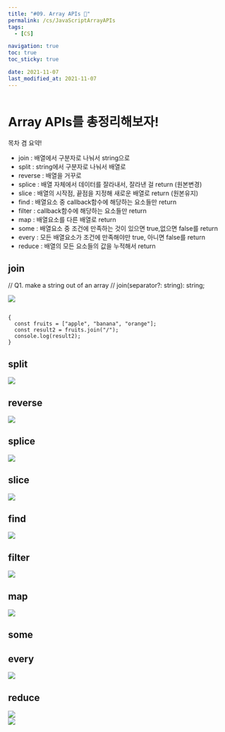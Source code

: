 ```yaml
---
title: "#09. Array APIs 🍋"
permalink: /cs/JavaScriptArrayAPIs
tags:
  - [CS]

navigation: true
toc: true
toc_sticky: true

date: 2021-11-07
last_modified_at: 2021-11-07
---
```


![]()


# Array APIs를 총정리해보자!

목차 겸 요약!

- join : 배열에서 구분자로 나눠서 string으로
- split : string에서 구분자로 나눠서 배열로
- reverse : 배열을 거꾸로
- splice : 배열 자체에서 데이터를 잘라내서, 잘라낸 걸 return (원본변경)
- slice :  배열의 시작점, 끝점을 지정해 새로운 배열로 return (원본유지)
- find : 배열요소 중 callback함수에 해당하는 요소들만 return
- filter : callback함수에 해당하는 요소들만 return
- map : 배열요소를 다른 배열로 return
- some : 배열요소 중 조건에 만족하는 것이 있으면 true,없으면 false를 return
- every : 모든 배열요소가 조건에 만족해야만 true, 아니면 false를 return
- reduce : 배열의 모든 요소들의 값을 누적해서 return

## join

// Q1. make a string out of an array
// join(separator?: string): string;

<img src="/assets/images/JS_array_api_join.jpeg" /><br/>



```JS

{
  const fruits = ["apple", "banana", "orange"];
  const result2 = fruits.join("/");
  console.log(result2);
}

```

## split
<img src="/assets/images/JS_array_api_split.jpeg" /><br/>



## reverse

<img src="/assets/images/JS_array_api_reverse.jpeg" /><br/>


## splice
<img src="/assets/images/JS_array_api_splicejpeg" /><br/>



## slice

<img src="/assets/images/JS_array_api_slice.jpeg" /><br/>


## find
<img src="/assets/images/JS_array_api_find.jpeg" /><br/>



## filter


<img src="/assets/images/JS_array_api_filter.jpeg" /><br/>

## map


<img src="/assets/images/JS_array_api_map.jpeg" /><br/>

## some
## every

<img src="/assets/images/JS_array_api_some_every.jpeg" /><br/>





## reduce


<img src="/assets/images/JS_array_api_reduce.jpeg" /><br/>
<img src="/assets/images/JS_array_api_reduce_2.jpeg" /><br/>

